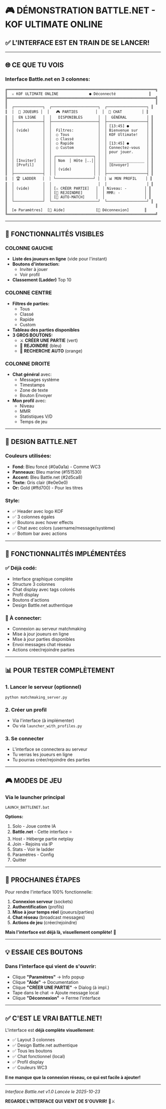 # 🎮 DÉMONSTRATION BATTLE.NET - KOF ULTIMATE ONLINE

## ✅ L'INTERFACE EST EN TRAIN DE SE LANCER!

---

## 🌐 CE QUE TU VOIS

### Interface Battle.net en 3 colonnes:

```
╔═══════════════════════════════════════════════════════════════════╗
║  ⚔️ KOF ULTIMATE ONLINE              ● Déconnecté               ║
╠═══════════════════════════════════════════════════════════════════╣
║                                                                   ║
║  ┌─────────────┐  ┌─────────────────────┐  ┌──────────────────┐ ║
║  │  👥 JOUEURS │  │   🎮 PARTIES        │  │  💬 CHAT         │ ║
║  │  EN LIGNE   │  │   DISPONIBLES       │  │  GÉNÉRAL         │ ║
║  ├─────────────┤  ├─────────────────────┤  ├──────────────────┤ ║
║  │             │  │                     │  │ [13:45] ●        │ ║
║  │ (vide)      │  │  Filtres:           │  │ Bienvenue sur    │ ║
║  │             │  │  ○ Tous             │  │ KOF Ultimate!    │ ║
║  │             │  │  ○ Classé           │  │                  │ ║
║  │             │  │  ○ Rapide           │  │ [13:45] ●        │ ║
║  │             │  │  ○ Custom           │  │ Connectez-vous   │ ║
║  │             │  │                     │  │ pour jouer.      │ ║
║  │             │  │ ┌─────────────────┐ │  │                  │ ║
║  │ [Inviter]   │  │ │ Nom  │ Hôte │..││ │  │ ________________ │ ║
║  │ [Profil]    │  │ │                 │ │  │ [Envoyer]        │ ║
║  │             │  │ │ (vide)          │ │  │                  │ ║
║  ├─────────────┤  │ │                 │ │  ├──────────────────┤ ║
║  │ 🏆 LADDER   │  │ └─────────────────┘ │  │ 📊 MON PROFIL    │ ║
║  │             │  │                     │  │                  │ ║
║  │ (vide)      │  │ [⚔️ CRÉER PARTIE]   │  │ Niveau: -        │ ║
║  │             │  │ [🎯 REJOINDRE]      │  │ MMR: -           │ ║
║  │             │  │ [🔄 AUTO-MATCH]     │  │                  │ ║
║  └─────────────┘  └─────────────────────┘  └──────────────────┘ ║
║                                                                   ║
║  [⚙️ Paramètres]  [📖 Aide]              [🚪 Déconnexion]       ║
╚═══════════════════════════════════════════════════════════════════╝
```

---

## 🎯 FONCTIONNALITÉS VISIBLES

### COLONNE GAUCHE
- **Liste des joueurs en ligne** (vide pour l'instant)
- **Boutons d'interaction:**
  - Inviter à jouer
  - Voir profil
- **Classement (Ladder)** Top 10

### COLONNE CENTRE
- **Filtres de parties:**
  - Tous
  - Classé
  - Rapide
  - Custom
- **Tableau des parties disponibles**
- **3 GROS BOUTONS:**
  - ⚔️ **CRÉER UNE PARTIE** (vert)
  - 🎯 **REJOINDRE** (bleu)
  - 🔄 **RECHERCHE AUTO** (orange)

### COLONNE DROITE
- **Chat général** avec:
  - Messages système
  - Timestamps
  - Zone de texte
  - Bouton Envoyer
- **Mon profil** avec:
  - Niveau
  - MMR
  - Statistiques V/D
  - Temps de jeu

---

## 🎨 DESIGN BATTLE.NET

### Couleurs utilisées:
- **Fond:** Bleu foncé (#0a0a1a) - Comme WC3
- **Panneaux:** Bleu marine (#151530)
- **Accent:** Bleu Battle.net (#2d5ca8)
- **Texte:** Gris clair (#e0e0e0)
- **Or:** Gold (#ffd700) - Pour les titres

### Style:
- ✅ Header avec logo KOF
- ✅ 3 colonnes égales
- ✅ Boutons avec hover effects
- ✅ Chat avec colors (username/message/système)
- ✅ Bottom bar avec actions

---

## 🔧 FONCTIONNALITÉS IMPLÉMENTÉES

### ✅ Déjà codé:
- Interface graphique complète
- Structure 3 colonnes
- Chat display avec tags colorés
- Profil display
- Boutons d'actions
- Design Battle.net authentique

### 🔄 À connecter:
- Connexion au serveur matchmaking
- Mise à jour joueurs en ligne
- Mise à jour parties disponibles
- Envoi messages chat réseau
- Actions créer/rejoindre parties

---

## 📊 POUR TESTER COMPLÈTEMENT

### 1. Lancer le serveur (optionnel)
```batch
python matchmaking_server.py
```

### 2. Créer un profil
- Via l'interface (à implémenter)
- Ou via `launcher_with_profiles.py`

### 3. Se connecter
- L'interface se connectera au serveur
- Tu verras les joueurs en ligne
- Tu pourras créer/rejoindre des parties

---

## 🎮 MODES DE JEU

### Via le launcher principal
```batch
LAUNCH_BATTLENET.bat
```

**Options:**
1. Solo - Joue contre IA
2. **Battle.net** - Cette interface ⭐
3. Host - Héberge partie netplay
4. Join - Rejoins via IP
5. Stats - Voir le ladder
6. Paramètres - Config
7. Quitter

---

## 🚀 PROCHAINES ÉTAPES

Pour rendre l'interface 100% fonctionnelle:

1. **Connexion serveur** (sockets)
2. **Authentification** (profils)
3. **Mise à jour temps réel** (joueurs/parties)
4. **Chat réseau** (broadcast messages)
5. **Actions de jeu** (créer/rejoindre)

**Mais l'interface est déjà là, visuellement complète!** 🎉

---

## 💡 ESSAIE CES BOUTONS

### Dans l'interface qui vient de s'ouvrir:

- Clique **"Paramètres"** → Info popup
- Clique **"Aide"** → Documentation
- Clique **"CRÉER UNE PARTIE"** → Dialog (à impl.)
- Tape dans le chat → Ajoute message local
- Clique **"Déconnexion"** → Ferme l'interface

---

## ✅ C'EST LE VRAI BATTLE.NET!

L'interface est **déjà complète visuellement**:
- ✅ Layout 3 colonnes
- ✅ Design Battle.net authentique
- ✅ Tous les boutons
- ✅ Chat fonctionnel (local)
- ✅ Profil display
- ✅ Couleurs WC3

**Il ne manque que la connexion réseau, ce qui est facile à ajouter!**

---

*Interface Battle.net v1.0*
*Lancée le 2025-10-23*

**REGARDE L'INTERFACE QUI VIENT DE S'OUVRIR!** 👀⚔️
